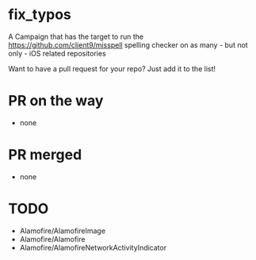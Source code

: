 # fix_typos
A Campaign that has the target to run the https://github.com/client9/misspell spelling checker on as many - but not only - iOS related repositories

Want to have a pull request for your repo? Just add it to the list!

# PR on the way
- none

# PR merged
- none

# TODO
- Alamofire/AlamofireImage
- Alamofire/Alamofire
- Alamofire/AlamofireNetworkActivityIndicator
